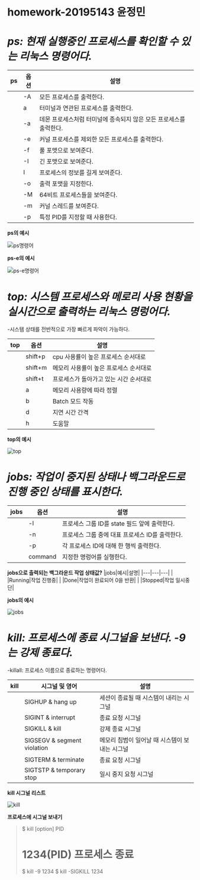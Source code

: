 # homework-20195143 윤정민

# *ps: 현재 실행중인 프로세스를 확인할 수 있는 리눅스 명령어다.*
|ps|옵션|설명|
|---|---|---|
|   |-A|모든 프로세스를 출력한다.|
|   |a|터미널과 연관된 프로세스를 출력한다.|
|   |-a|데몬 프로세스처럼 터미널에 종속되지 않은 모든 프로세스를 출력한다.|
|   |-e|커널 프로세스를 제외한 모든 프로세스를 출력한다.|
|   |-f|풀 포맷으로 보여준다.|
|   |-I|긴 포맷으로 보여준다.|
|   |I|프로세스의 정보를 길게 보여준다.|
|   |-o|출력 포맷을 지정한다.|
|   |-M|64비트 프로세스들을 보여준다.|
|   |-m|커널 스레드를 보여준다.|
|   |-p|특정 PID를 지정할 때 사용한다.|

**ps의 예시**

![ps명령어](https://user-images.githubusercontent.com/104884552/172041958-d52aa737-207e-4340-90e6-ea67328855f6.PNG)


**ps-e의 예시**

![ps-e명령어](https://user-images.githubusercontent.com/104884552/172042043-04f28892-0bc0-41b8-895e-c86cf7056cbd.PNG)


# *top: 시스템 프로세스와 메로리 사용 현황을 실시간으로 출력하는 리눅스 명렁어다.*
-시스템 상태를 전반적으로 가장 빠르게 파악이 가능하다.

|top|옵션|설명|
|---|---|---|
|   |shift+p|cpu 사용률이 높은 프로세스 순서대로|
|   |shift+m|메모리 사용률이 높은 프로세스 순서대로|
|   |shift+t|프로세스가 돌아가고 있는 시간 순서대로|
|   |a|메모리 사용량에 따라 정렬|
|   |b|Batch 모드 작동|
|   |d|지연 시간 간격|
|   |h|도움말|


**top의 예시**

![top](https://user-images.githubusercontent.com/104884552/172042225-9dafb88a-1a32-4244-83fd-1a8989f9e594.PNG)


# *jobs: 작업이 중지된 상태나 백그라운드로 진행 중인 상태를 표시한다.*

|jobs|옵션|설명|
|---|---|---|
|   |-l|프로세스 그룹 ID를 state 필드 앞에 출력한다.|
|   |-n|프로세스 그룹 중에 대표 프로세스 ID를 출력한다.|
|   |-p|각 프로세스 ID에 대해 한 행씩 출력한다.|
|   |command|지정한 명렁어를 실행한다.|

**jobs으로 출력되는 백그라운드 작업 상태값?**
|jobs|예시|설명|
|---|---|---|
|   |Running|작업 진행중|
|   |Done|작업이 완료되어 0을 반환|
|   |Stopped|작업 일시중단|


**jobs의 예시**

![jobs](https://user-images.githubusercontent.com/104884552/172042476-e618ced1-a586-4ec0-9af1-f557e4596f45.PNG)


# *kill: 프로세스에 종료 시그널을 보낸다. -9는 강제 종료다.*
-killall: 프로세스 이름으로 종료하는 명령어다.

|kill|시그널 및 영어|설명|
|---|---|---|
|   |SIGHUP & hang up|세션이 종료될 때 시스템이 내리는 시그널|
|   |SIGINT & interrupt|종료 요청 시그널|
|   |SIGKILL & kill|강제 종료 시그널|
|   |SIGSEGV & segment violation|메모리 침범이 일어날 때 시스템이 보내는 시그널|
|   |SIGTERM & terminate|종료 요청 시그널|
|   |SIGTSTP & temporary stop|일시 중지 요청 시그널|


**kill 시그널 리스트**

![kill](https://user-images.githubusercontent.com/104884552/172042733-d87a1868-ac1d-4c72-8ac8-9075c1d655e2.PNG)


**프로세스에 시그널 보내기**
>$ kill [option] PID
># 1234(PID) 프로세스 종료
>$ kill -9 1234
>$ kill -SIGKILL 1234
